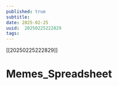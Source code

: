 ```yaml
---
published: true
subtitle: 
date: 2025-02-25
uuid:  20250225222829
tags: 
---
```


[[20250225222829]]

# Memes_Spreadsheet

